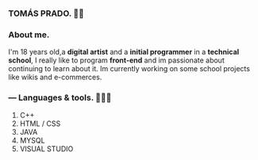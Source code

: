 ### TOMÁS PRADO. 👋🏻

### About me. 

I'm 18 years old,a **digital artist** and a **initial programmer** in a **technical school**, I really like to program **front-end** and im passionate about continuing to learn about it.
Im currently working on some school projects like wikis and e-commerces.

### — Languages & tools. 👨🏻‍💻

1. C++
2. HTML / CSS
3. JAVA
4. MYSQL
5. VISUAL STUDIO


<!--
**pradotomas/pradotomas** is a ✨ _special_ ✨ repository because its `README.md` (this file) appears on your GitHub profile.

Here are some ideas to get you started:

- 🔭 I’m currently working on ...
- 🌱 I’m currently learning ...
- 👯 I’m looking to collaborate on ...
- 🤔 I’m looking for help with ...
- 💬 Ask me about ...
- 📫 How to reach me: ...
- 😄 Pronouns: ...
- ⚡ Fun fact: ...
-->
